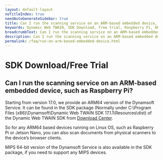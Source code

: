 ```yaml
---
layout: default-layout
noTitleIndex: true
needAutoGenerateSidebar: true
title: Can I run the scanning service on an ARM-based embedded device, such as Raspberry Pi?
keywords: Dynamic Web TWAIN, SDK Download, free trial, Raspberry Pi, ARM-based
breadcrumbText: Can I run the scanning service on an ARM-based embedded device, such as Raspberry Pi?
description: Can I run the scanning service on an ARM-based embedded device, such as Raspberry Pi?
permalink: /faq/run-on-arm-based-embedded-device.html
---
```


# SDK Download/Free Trial

## Can I run the scanning service on an ARM-based embedded device, such as Raspberry Pi?

Starting from version 17.0, we provide an ARM64 version of the Dynamsoft Service. It can be found in the SDK package (Normally under C:\Program Files (x86)\Dynamsoft\Dynamic Web TWAIN SDK 17.1.1\Resources\dist) of the Dynamic Web TWAIN SDK from <a href="https://www.dynamsoft.com/web-twain/downloads/" target="_blank">Download Center</a>.

So for any ARM64 based devices running on Linux OS, such as Raspberry Pi or Jetson Nano, you can also scan documents from physical scanners to the device’s browser clients.

MIPS 64-bit version of the Dynamsoft Service is also available in the SDK package, if you need to support any MIPS devices.
